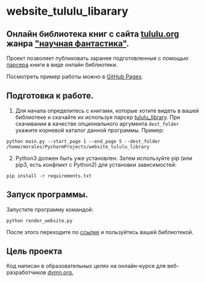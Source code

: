 # website_tululu_libarary
## Онлайн библиотека книг с сайта [tululu.org](https://tululu.org/) жанра ["научная фантастика"](https://tululu.org/l55/).
Проект позволяет публиковать заранее подготовленные с помощью [парсера](https://github.com/kostyamorales/tululu_library) книги в виде онлайн библиотеки.

Посмотреть пример работы можно в [GitHub Pages](https://kostyamorales.github.io/website_tululu_libarary/pages/index1.html).

## Подготовка к работе.
1. Для начала определитесь с книгами, которые хотите видеть в вашей библиотеке и скачайте их используя парсер [tululu_library](https://github.com/kostyamorales/tululu_library).
При скачивании в качестве опционального аргумента `dest_folder` укажите корневой каталог данной программы. Пример:
```
python main.py --start_page 1 --end_page 5 --dest_folder /home/morales/PycharmProjects/website_tululu_library
```
2. Python3 должен быть уже установлен. Затем используйте pip (или pip3, есть конфликт с Python2) для установки зависимостей:

```
pip install -r requirements.txt
```
## Запуск программы.
Запустите программу командой:
```
python render_website.py
```
После этого переходите по [ссылке](http://127.0.0.1:5500/) и пользуйтесь вашей библиотекой.

## Цель проекта

Код написан в образовательных целях на онлайн-курсе для веб-разработчиков [dvmn.org.](https://dvmn.org/)
